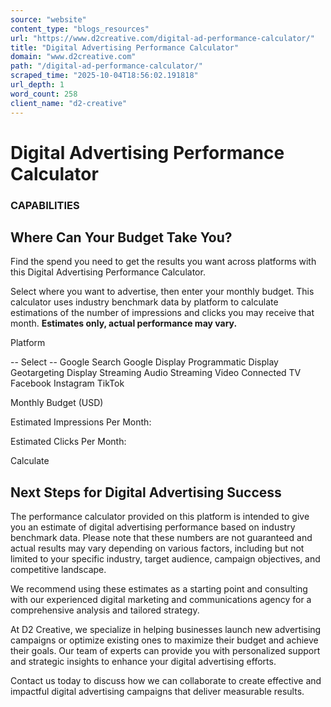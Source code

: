 ```yaml
---
source: "website"
content_type: "blogs_resources"
url: "https://www.d2creative.com/digital-ad-performance-calculator/"
title: "Digital Advertising Performance Calculator"
domain: "www.d2creative.com"
path: "/digital-ad-performance-calculator/"
scraped_time: "2025-10-04T18:56:02.191818"
url_depth: 1
word_count: 258
client_name: "d2-creative"
---
```


# Digital Advertising Performance Calculator

### CAPABILITIES

## Where Can Your Budget Take You?

Find the spend you need to get the results you want across platforms with this Digital Advertising Performance Calculator.

Select where you want to advertise, then enter your monthly budget. This calculator uses industry benchmark data by platform to calculate estimations of the number of impressions and clicks you may receive that month. **Estimates only, actual performance may vary.**

Platform

\-- Select -- Google Search Google Display Programmatic Display Geotargeting Display Streaming Audio Streaming Video Connected TV Facebook Instagram TikTok

Monthly Budget (USD) 

Estimated Impressions Per Month:

Estimated Clicks Per Month:

Calculate

## Next Steps for Digital Advertising Success

The performance calculator provided on this platform is intended to give you an estimate of digital advertising performance based on industry benchmark data. Please note that these numbers are not guaranteed and actual results may vary depending on various factors, including but not limited to your specific industry, target audience, campaign objectives, and competitive landscape.

We recommend using these estimates as a starting point and consulting with our experienced digital marketing and communications agency for a comprehensive analysis and tailored strategy.

At D2 Creative, we specialize in helping businesses launch new advertising campaigns or optimize existing ones to maximize their budget and achieve their goals. Our team of experts can provide you with personalized support and strategic insights to enhance your digital advertising efforts.

Contact us today to discuss how we can collaborate to create effective and impactful digital advertising campaigns that deliver measurable results.